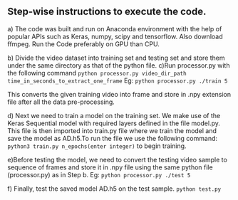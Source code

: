 ## Step-wise instructions to execute the code.

a) The code was built and run on Anaconda environment with the help of popular APIs such as Keras, numpy, scipy and tensorflow. Also download ffmpeg. Run the Code preferably on GPU than CPU. 

b) Divide the video dataset into training set and testing set and store them under the same directory as that of the python file.
c)Run processor.py with the following command
 `python processor.py video_dir_path time_in_seconds_to_extract_one_frame`
  Eg: `python processor.py ./train 5`
  
This converts the given training video into frame and store in .npy extension file after all the data pre-processing.

d) Next we need to train a model on the training set. We make use of the Keras Sequential model with required layers defined in the file model.py. This file is then imported into train.py file where we train the model and save the model as AD.h5.To run the file we use the following command: `python3 train.py n_epochs(enter integer)` to begin training. 

e)Before testing the model, we need to convert the testing video sample to sequence of frames and store it in .npy file using the same python file (processor.py) as in Step b. Eg: `python processor.py ./test 5`

f) Finally, test the saved model AD.h5 on the test sample. `python test.py`

	

	



